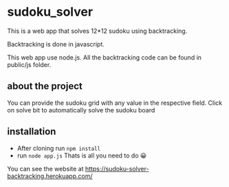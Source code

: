 # sudoku_solver
This is a  web app that solves 12*12 sudoku using backtracking.

Backtracking is done in javascript.

This web app use node.js. 
All the backtracking code can be found in public/js folder.

## about the project
You can provide the sudoku grid with any value in the respective field. 
Click on solve bit to automatically solve the sudoku board

## installation
* After cloning run ``` npm install ```
* run ```node app.js```
Thats is all you need to do :grinning:

You can see the website at https://sudoku-solver-backtracking.herokuapp.com/
